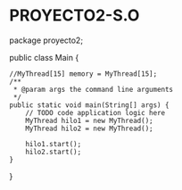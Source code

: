 # PROYECTO2-S.O
package proyecto2;


public class Main {
    
    //MyThread[15] memory = MyThread[15];
    /**
     * @param args the command line arguments
     */
    public static void main(String[] args) {
        // TODO code application logic here
        MyThread hilo1 = new MyThread();
        MyThread hilo2 = new MyThread();
        
        hilo1.start();
        hilo2.start();
    }
    
}
